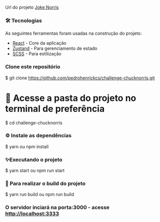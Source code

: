 Url do projeto [Joke Norris](https://pedrohenrickcs.github.io/challenge-chucknorris)

### 🛠 Tecnologias

As seguintes ferramentas foram usadas na construção do projeto:

- [React](https://pt-br.reactjs.org) - Core da aplicação
- [Zustand](https://github.com/pmndrs/zustand) - Para gerenciamento de estado
- [SCSS](https://sass-lang.com) - Para estilização

### Clone este repositório
$  git clone <https://github.com/pedrohenrickcs/challenge-chucknorris.git>

# 💢 Acesse a pasta do projeto no terminal de preferência
$ cd challenge-chucknorris

### ⚙ Instale as dependências
$ yarn ou npm install

### ✨Executando o projeto
$ yarn start ou npm run start

### 🎁 Para realizar o build do projeto
$ yarn run build ou npm run build

### O servidor inciará na porta:3000 - acesse <http://localhost:3333> 